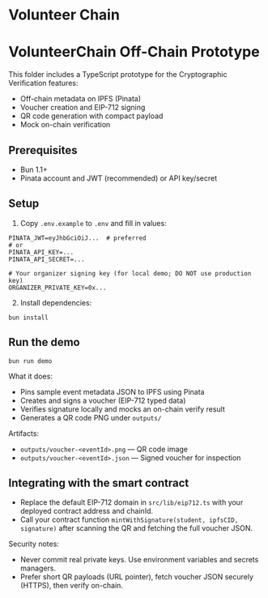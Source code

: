# Volunteer Chain

# VolunteerChain Off-Chain Prototype

This folder includes a TypeScript prototype for the Cryptographic Verification features:

- Off-chain metadata on IPFS (Pinata)
- Voucher creation and EIP-712 signing
- QR code generation with compact payload
- Mock on-chain verification

## Prerequisites

- Bun 1.1+
- Pinata account and JWT (recommended) or API key/secret

## Setup

1. Copy `.env.example` to `.env` and fill in values:

```
PINATA_JWT=eyJhbGciOiJ...  # preferred
# or
PINATA_API_KEY=...
PINATA_API_SECRET=...

# Your organizer signing key (for local demo; DO NOT use production key)
ORGANIZER_PRIVATE_KEY=0x...
```

2. Install dependencies:

```pwsh
bun install
```

## Run the demo

```pwsh
bun run demo
```

What it does:

- Pins sample event metadata JSON to IPFS using Pinata
- Creates and signs a voucher (EIP-712 typed data)
- Verifies signature locally and mocks an on-chain verify result
- Generates a QR code PNG under `outputs/`

Artifacts:

- `outputs/voucher-<eventId>.png` — QR code image
- `outputs/voucher-<eventId>.json` — Signed voucher for inspection

## Integrating with the smart contract

- Replace the default EIP-712 domain in `src/lib/eip712.ts` with your deployed contract address and chainId.
- Call your contract function `mintWithSignature(student, ipfsCID, signature)` after scanning the QR and fetching the full voucher JSON.

Security notes:

- Never commit real private keys. Use environment variables and secrets managers.
- Prefer short QR payloads (URL pointer), fetch voucher JSON securely (HTTPS), then verify on-chain.
